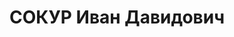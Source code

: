 ---
title: СОКУР Иван Давидович
description: 'старший лейтенант, старший летчик 58 тяжело-бомбардировочной АЭ.

  ВКВС - 26.12.1937, ВМН. Расстрелян 27.12.1937, Киев'
---
